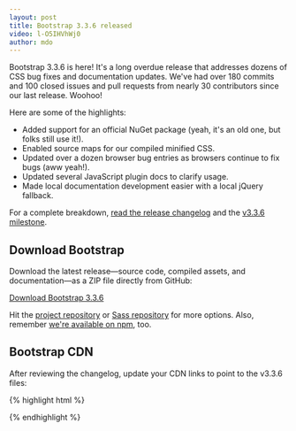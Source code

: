 ```yaml
---
layout: post
title: Bootstrap 3.3.6 released
video: l-O5IHVhWj0
author: mdo
---
```


Bootstrap 3.3.6 is here! It's a long overdue release that addresses dozens of CSS bug fixes and documentation updates. We've had over 180 commits and 100 closed issues and pull requests from nearly 30 contributors since our last release. Woohoo!

Here are some of the highlights:

- Added support for an official NuGet package (yeah, it's an old one, but folks still use it!).
- Enabled source maps for our compiled minified CSS.
- Updated over a dozen browser bug entries as browsers continue to fix bugs (aww yeah!).
- Updated several JavaScript plugin docs to clarify usage.
- Made local documentation development easier with a local jQuery fallback.

For a complete breakdown, [read the release changelog](https://github.com/twbs/bootstrap/releases/tag/v3.3.6) and the [v3.3.6 milestone](https://github.com/twbs/bootstrap/issues?q=milestone%3Av3.3.6+is%3Aclosed).

## Download Bootstrap

Download the latest release—source code, compiled assets, and documentation—as a ZIP file directly from GitHub:

<a class="btn-link" href="https://github.com/twbs/bootstrap/archive/v3.3.6.zip">Download Bootstrap 3.3.6</a>

Hit the [project repository](https://github.com/twbs/bootstrap) or [Sass repository](https://github.com/twbs/bootstrap-sass) for more options. Also, remember [we're available on npm](https://www.npmjs.com/package/bootstrap), too.

## Bootstrap CDN

After reviewing the changelog, update your CDN links to point to the v3.3.6 files:

{% highlight html %}
<!-- Latest compiled and minified CSS -->
<link rel="stylesheet" href="https://maxcdn.bootstrapcdn.com/bootstrap/3.3.6/css/bootstrap.min.css">

<!-- Optional theme -->
<link rel="stylesheet" href="https://maxcdn.bootstrapcdn.com/bootstrap/3.3.6/css/bootstrap-theme.min.css">

<!-- Latest compiled and minified JavaScript -->
<script src="https://maxcdn.bootstrapcdn.com/bootstrap/3.3.6/js/bootstrap.min.js"></script>
{% endhighlight %}

